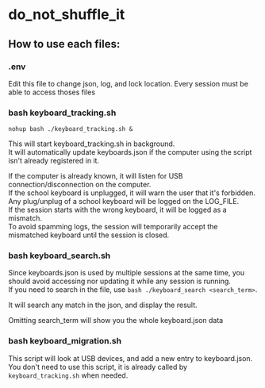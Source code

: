 # do_not_shuffle_it

## How to use each files:

### .env
Edit this file to change json, log, and lock location. Every session must be able to access thoses files

### bash keyboard_tracking.sh

```nohup bash ./keyboard_tracking.sh &```

This will start keyboard_tracking.sh in background.  
It will automatically update keyboards.json if the computer using the script isn't already registered in it.

If the computer is already known, it will listen for USB connection/disconnection on the computer.  
If the school keyboard is unplugged, it will warn the user that it's forbidden.  
Any plug/unplug of a school keyboard will be logged on the LOG_FILE.  
If the session starts with the wrong keyboard, it will be logged as a mismatch.  
To avoid spamming logs, the session will temporarily accept the mismatched keyboard until the session is closed.  

### bash keyboard_search.sh

Since keyboards.json is used by multiple sessions at the same time, you should avoid accessing nor updating it while any session is running.  
If you need to search in the file, use ```bash ./keyboard_search <search_term>```.

It will search any match in the json, and display the result.

Omitting search_term will show you the whole keyboard.json data

### bash keyboard_migration.sh

This script will look at USB devices, and add a new entry to keyboard.json.
You don't need to use this script, it is already called by ```keyboard_tracking.sh``` when needed.
